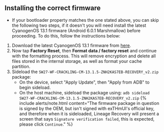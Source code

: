 ## Installing the correct firmware

- If your bootloader property matches the one stated above, you can skip the following two steps, if it doesn't you will need install the latest CyanogenOS 13.1 firmware (Android 6.0.1 Marshmallow) before proceeding. To do this, follow the instructions below:

1. Download the latest CyanogenOS 13.1 firmware from [here](https://androidfilehost.com/?fid=2188818919693770337).
2. Now tap **Factory Reset**, then **Format data / factory reset** and continue with the formatting process. This will remove encryption and delete all files stored in the internal storage, as well as format your cache partition.
3. Sideload the `SW27-WF-CRACKLING-CM-13.1.5-ZNH2KAS7EB-RECOVERY_v2.zip` package:
    * On the device, select "Apply Update", then "Apply from ADB" to begin sideload.
    * On the host machine, sideload the package using: `adb sideload SW27-WF-CRACKLING-CM-13.1.5-ZNH2KAS7EB-RECOVERY_v2.zip`
    {% include alerts/note.html content="The firmware package in question is signed by the OEM, but isn't signed with exTHmUI's official key, and therefore when it is sideloaded, Lineage Recovery will present a screen that says `Signature verification failed`, this is expected, please click `Continue`." %}
